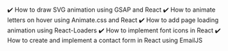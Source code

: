 
✔️  How to draw SVG animation using GSAP and React
✔️  How to animate letters on hover using Animate.css and React
✔️  How to add page loading animation using React-Loaders
✔️  How to implement font icons in React
✔️  How to create and implement a contact form in React using EmailJS
